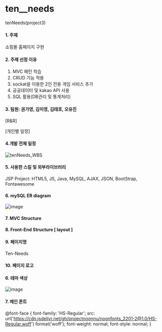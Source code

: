 # ten__needs
tenNeeds(project3)

#### 1. 주제
쇼핑몰 홈페이지 구현

#### 2. 주제 선정 이유
1) MVC 패턴 학습
2) CRUD 기능 적용
3) sockat을 이용한 2인 전용 게임 서비스 추가
4) 공공데이터 및 kakao API 사용
5) SQL 활용(DB관리 및 통계처리)

#### 3. 팀원: 권가영, 김미영, 김태호, 오유진
[R&R]

[개인별 일정]


#### 4.개발 전체 일정
![tenNeeds_WBS](https://user-images.githubusercontent.com/119651889/227172244-d6ce74f5-1a4b-4371-b839-4024c5ef3853.png)

#### 5. 사용한 스킬 및 외부라이브러리
JSP Project: HTML5, JS, Java, MySQL, AJAX, JSON, BootStrap, Fontawesome 

#### 6. mySQL ER diagram
![image](https://user-images.githubusercontent.com/119651889/227860825-073b312c-2547-4c2f-a9d1-ab4e35eb6be9.png)


#### 7. MVC Structure

#### 8. Front-End Structure [ layout ]

#### 9. 페이지명
Ten-Needs

#### 10. 페이지 로고

#### 6. 테마 색상
![image](https://user-images.githubusercontent.com/119651889/227859770-11cd2b0b-7216-4e6e-a318-676ea4e9e624.png)

#### 7. 메인 폰트
@font-face {
    font-family: 'HS-Regular';
    src: url('https://cdn.jsdelivr.net/gh/projectnoonnu/noonfonts_2201-2@1.0/HS-Regular.woff') format('woff');
    font-weight: normal;
    font-style: normal;
}
